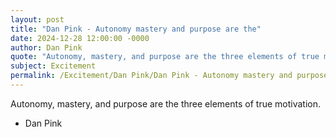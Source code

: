 ```yaml
---
layout: post
title: "Dan Pink - Autonomy mastery and purpose are the"
date: 2024-12-28 12:00:00 -0000
author: Dan Pink
quote: "Autonomy, mastery, and purpose are the three elements of true motivation."
subject: Excitement
permalink: /Excitement/Dan Pink/Dan Pink - Autonomy mastery and purpose are the
---
```


Autonomy, mastery, and purpose are the three elements of true motivation.

- Dan Pink
